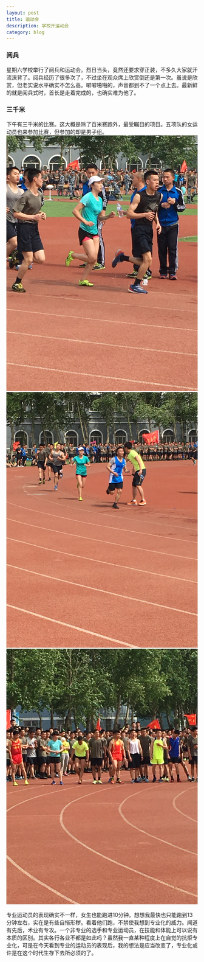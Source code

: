 ```yaml
---
layout: post
title: 运动会
description: 学校开运动会
category: blog
---
```


### 阅兵
星期六学校举行了阅兵和运动会。烈日当头，竟然还要求穿正装，不多久大家就汗流浃背了。阅兵经历了很多次了，不过坐在观众席上欣赏倒还是第一次。虽说是欣赏，但老实说水平确实不怎么高。噼噼啪啪的，声音都到不了一个点上去。最新鲜的就是阅兵式时，首长是走着完成的，也确实难为他了。

### 三千米
下午有三千米的比赛。这大概是除了百米赛跑外，最受瞩目的项目。五项队的女运动员也来参加比赛，但参加的却是男子组。
![athelet1](/images/blog/athelet1.jpg)
![athelet2](/images/blog/athelet2.jpg)
![athelet3](/images/blog/athelet3.jpg)

专业运动员的表现确实不一样，女生也能跑进10分钟。想想我最快也只能跑到13分钟左右，实在是有些自惭形秽。看着他们跑，不禁使我想到专业化的威力。闻道有先后，术业有专攻。一个非专业的选手和专业运动员，在技能和体能上可以说有本质的区别。其实各行各业不都是如此吗？虽然我一直某种程度上在自觉的抗拒专业化，可是在今天看到专业的运动员的表现后，我的想法是应当改变了，专业化或许是在这个时代生存下去所必须的了。


